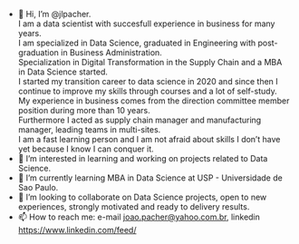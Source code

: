 - 👋 Hi, I’m @jlpacher.   
I am a data scientist with succesfull experience in business for many years.   
I am specialized in Data Science, graduated in Engineering with post-graduation in Business Administration.   
Specialization in Digital Transformation in the Supply Chain and a MBA in Data Science started.   
I started my transition career to data science in 2020 and since then I continue to improve my skills through courses and a lot of self-study.   
My experience in business comes from the direction committee member position during more than 10 years.   
Furthermore I acted as supply chain manager and manufacturing manager, leading teams in multi-sites.   
I am a fast learning person and I am not afraid about skills I don’t have yet because I know I can conquer it.   
- 👀 I’m interested in learning and working on projects related to Data Science.   
- 🌱 I’m currently learning MBA in Data Science at USP - Universidade de Sao Paulo.   
- 💞️ I’m looking to collaborate on Data Science projects, open to new experiences, strongly motivated and ready to delivery results.   
- 📫 How to reach me: e-mail joao.pacher@yahoo.com.br, linkedin https://www.linkedin.com/feed/

<!---
jlpacher/jlpacher is a ✨ special ✨ repository because its `README.md` (this file) appears on your GitHub profile.
You can click the Preview link to take a look at your changes.
--->
